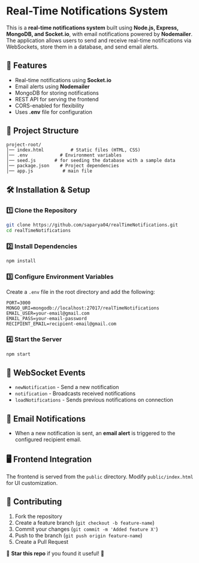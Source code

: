 # Real-Time Notifications System

This is a **real-time notifications system** built using **Node.js, Express, MongoDB, and Socket.io**, with email notifications powered by **Nodemailer**. The application allows users to send and receive real-time notifications via WebSockets, store them in a database, and send email alerts.

## 🚀 Features
- Real-time notifications using **Socket.io**
- Email alerts using **Nodemailer**
- MongoDB for storing notifications
- REST API for serving the frontend
- CORS-enabled for flexibility
- Uses **.env** file for configuration

## 📂 Project Structure
```
project-root/
│── index.html          # Static files (HTML, CSS)
│── .env            # Environment variables
│── seed.js       # for seeding the database with a sample data
│── package.json    # Project dependencies
│── app.js           # main file
```

## 🛠️ Installation & Setup

### 1️⃣ Clone the Repository
```sh
git clone https://github.com/saparya04/realTimeNotifications.git
cd realTimeNotifications
```

### 2️⃣ Install Dependencies
```sh
npm install
```

### 3️⃣ Configure Environment Variables
Create a `.env` file in the root directory and add the following:
```
PORT=3000
MONGO_URI=mongodb://localhost:27017/realTimeNotifications
EMAIL_USER=your-email@gmail.com
EMAIL_PASS=your-email-password
RECIPIENT_EMAIL=recipient-email@gmail.com
```

### 4️⃣ Start the Server
```sh
npm start
```

## 📡 WebSocket Events
- `newNotification` - Send a new notification
- `notification` - Broadcasts received notifications
- `loadNotifications` - Sends previous notifications on connection

## 📧 Email Notifications
- When a new notification is sent, an **email alert** is triggered to the configured recipient email.

## 🖥️ Frontend Integration
The frontend is served from the `public` directory. Modify `public/index.html` for UI customization.

## 🤝 Contributing
1. Fork the repository
2. Create a feature branch (`git checkout -b feature-name`)
3. Commit your changes (`git commit -m 'Added feature X'`)
4. Push to the branch (`git push origin feature-name`)
5. Create a Pull Request

🌟 **Star this repo** if you found it useful! 🚀


